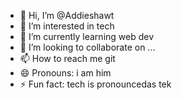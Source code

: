 - 👋 Hi, I’m @Addieshawt
- 👀 I’m interested in tech
- 🌱 I’m currently learning web dev
- 💞️ I’m looking to collaborate on ...
- 📫 How to reach me git
- 😄 Pronouns: i am him
- ⚡ Fun fact: tech is pronouncedas tek

<!---
Addieshawt/Addieshawt is a ✨ special ✨ repository because its `README.md` (this file) appears on your GitHub profile.
You can click the Preview link to take a look at your changes.
--->
